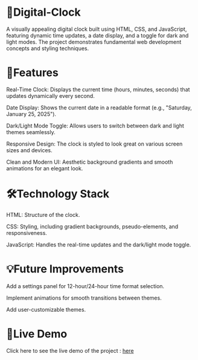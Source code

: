 # 📜Digital-Clock

A visually appealing digital clock built using HTML, CSS, and JavaScript, featuring dynamic time updates, a date display, and a toggle for dark and light modes. The project demonstrates fundamental web development concepts and styling techniques.

# 🚀Features
Real-Time Clock: Displays the current time (hours, minutes, seconds) that updates dynamically every second.

Date Display: Shows the current date in a readable format (e.g., "Saturday, January 25, 2025").

Dark/Light Mode Toggle: Allows users to switch between dark and light themes seamlessly.

Responsive Design: The clock is styled to look great on various screen sizes and devices.

Clean and Modern UI: Aesthetic background gradients and smooth animations for an elegant look.

# 🛠️Technology Stack

HTML: Structure of the clock.

CSS: Styling, including gradient backgrounds, pseudo-elements, and responsiveness.

JavaScript: Handles the real-time updates and the dark/light mode toggle.

# 💡Future Improvements

Add a settings panel for 12-hour/24-hour time format selection.

Implement animations for smooth transitions between themes.

Add user-customizable themes.

# 🔗Live Demo

Click here to see the live demo of the project : [here](https://ani1070git.github.io/Digital-Clock/)
